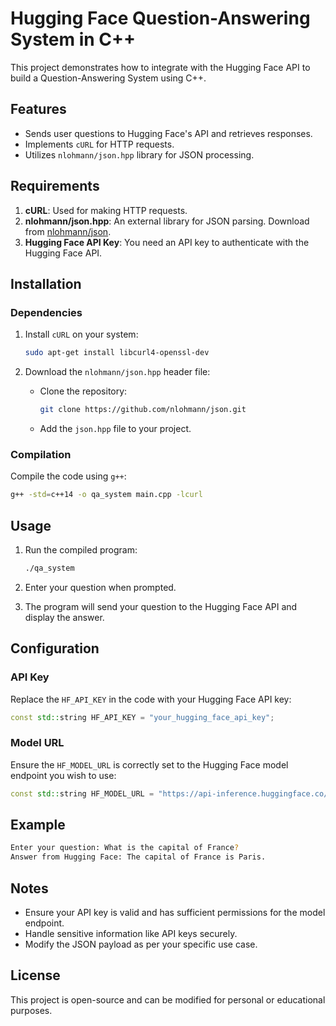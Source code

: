
# Hugging Face Question-Answering System in C++

This project demonstrates how to integrate with the Hugging Face API to build a Question-Answering System using C++.

## Features

- Sends user questions to Hugging Face's API and retrieves responses.
- Implements `cURL` for HTTP requests.
- Utilizes `nlohmann/json.hpp` library for JSON processing.

## Requirements

1. **cURL**: Used for making HTTP requests.
2. **nlohmann/json.hpp**: An external library for JSON parsing. Download from [nlohmann/json](https://github.com/nlohmann/json).
3. **Hugging Face API Key**: You need an API key to authenticate with the Hugging Face API.

## Installation

### Dependencies

1. Install `cURL` on your system:
   ```bash
   sudo apt-get install libcurl4-openssl-dev
   ```

2. Download the `nlohmann/json.hpp` header file:
   - Clone the repository: 
     ```bash
     git clone https://github.com/nlohmann/json.git
     ```
   - Add the `json.hpp` file to your project.

### Compilation

Compile the code using `g++`:
```bash
g++ -std=c++14 -o qa_system main.cpp -lcurl
```

## Usage

1. Run the compiled program:
   ```bash
   ./qa_system
   ```

2. Enter your question when prompted.

3. The program will send your question to the Hugging Face API and display the answer.

## Configuration

### API Key

Replace the `HF_API_KEY` in the code with your Hugging Face API key:
```cpp
const std::string HF_API_KEY = "your_hugging_face_api_key";
```

### Model URL

Ensure the `HF_MODEL_URL` is correctly set to the Hugging Face model endpoint you wish to use:
```cpp
const std::string HF_MODEL_URL = "https://api-inference.huggingface.co/models/mistralai/Mistral-7B-Instruct-v0.3/v1/chat/completions";
```

## Example

```bash
Enter your question: What is the capital of France?
Answer from Hugging Face: The capital of France is Paris.
```

## Notes

- Ensure your API key is valid and has sufficient permissions for the model endpoint.
- Handle sensitive information like API keys securely.
- Modify the JSON payload as per your specific use case.

## License

This project is open-source and can be modified for personal or educational purposes.
